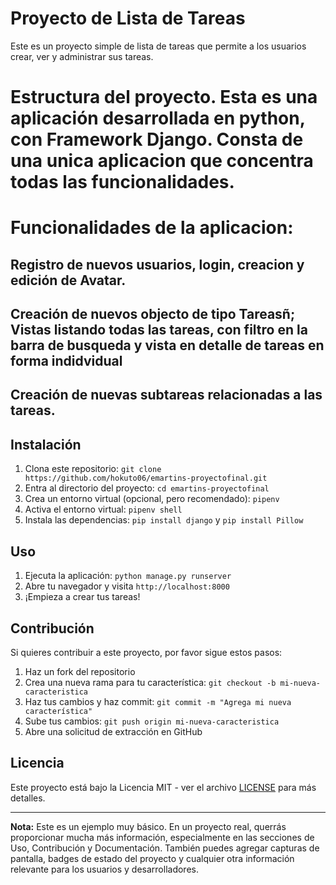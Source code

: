 # Proyecto de Lista de Tareas

Este es un proyecto simple de lista de tareas que permite a los usuarios crear, ver y administrar sus tareas.

# Estructura del proyecto. Esta es una aplicación desarrollada en python, con Framework Django.  Consta de una unica aplicacion que concentra todas las funcionalidades. 

# Funcionalidades de la aplicacion:
## Registro de nuevos usuarios, login, creacion y edición de Avatar. 
## Creación de nuevos objecto de tipo Tareasñ; Vistas listando todas las tareas, con filtro en la barra de busqueda  y vista en detalle de tareas en forma indidvidual
## Creación de nuevas subtareas relacionadas a las tareas. 
## 
## Instalación

1. Clona este repositorio: `git clone https://github.com/hokuto06/emartins-proyectofinal.git`
2. Entra al directorio del proyecto: `cd emartins-proyectofinal`
3. Crea un entorno virtual (opcional, pero recomendado): `pipenv`
4. Activa el entorno virtual: `pipenv shell`
5. Instala las dependencias: `pip install django` y `pip install Pillow`

## Uso

1. Ejecuta la aplicación: `python manage.py runserver`
2. Abre tu navegador y visita `http://localhost:8000`
3. ¡Empieza a crear tus tareas!

## Contribución

Si quieres contribuir a este proyecto, por favor sigue estos pasos:

1. Haz un fork del repositorio
2. Crea una nueva rama para tu característica: `git checkout -b mi-nueva-caracteristica`
3. Haz tus cambios y haz commit: `git commit -m "Agrega mi nueva característica"`
4. Sube tus cambios: `git push origin mi-nueva-caracteristica`
5. Abre una solicitud de extracción en GitHub

## Licencia

Este proyecto está bajo la Licencia MIT - ver el archivo [LICENSE](LICENSE) para más detalles.

---

**Nota:** Este es un ejemplo muy básico. En un proyecto real, querrás proporcionar mucha más información, especialmente en las secciones de Uso, Contribución y Documentación. También puedes agregar capturas de pantalla, badges de estado del proyecto y cualquier otra información relevante para los usuarios y desarrolladores.


